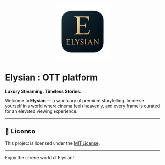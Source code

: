 <p align="center">
  <picture>
    <source srcset="./assets/images/logo.png" type="image/png">
    <img src="./assets/images/logo.png" alt="Elysian: An open-source OTT platform" width="180" />
  </picture>
</p>

# Elysian : OTT platform

**Luxury Streaming. Timeless Stories.**

Welcome to **Elysian** — a sanctuary of premium storytelling. Immerse yourself in a world where cinema feels heavenly, and every frame is curated for an elevated viewing experience.

---

## 📄 License

This project is licensed under the [MIT License](LICENSE).

---

Enjoy the serene world of Elysian!
